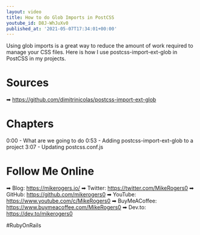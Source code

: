 ```yaml
---
layout: video
title: How to do Glob Imports in PostCSS
youtube_id: D8J-WhJuXv0
published_at: '2021-05-07T17:34:01+00:00'
---
```

Using glob imports is a great way to reduce the amount of work required to manage your CSS files. Here is how I use postcss-import-ext-glob in PostCSS in my projects.

# Sources

➡ https://github.com/dimitrinicolas/postcss-import-ext-glob

# Chapters

0:00 -  What are we going to do
0:53 -  Adding postcss-import-ext-glob to a project
3:07 - Updating postcss.conf.js

# Follow Me Online

➡ Blog: https://mikerogers.io/
➡ Twitter: https://twitter.com/MikeRogers0
➡ GitHub: https://github.com/mikerogers0
➡ YouTube: https://www.youtube.com/c/MikeRogers0
➡ BuyMeACoffee: https://www.buymeacoffee.com/MikeRogers0
➡ Dev.to: https://dev.to/mikerogers0

#RubyOnRails